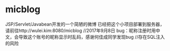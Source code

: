 # micblog
JSP/Servlet/Javabean开发的一个简陋的微博
已经把这个小项目部署到服务器，请前往http://wulei.kim:8080/micblog
//2017年9月8日
bug：昵称注册时用中文，会导致这个账号的昵称显示时乱码，感谢何佳成同学发现bug
//存在SQL注入的风险

